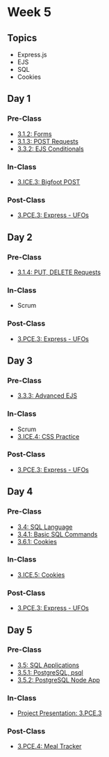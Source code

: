 # Week 5

## Topics

* Express.js
* EJS
* SQL
* Cookies

## Day 1

### Pre-Class

* [3.1.2: Forms](../../3-back-end-application/3.1-express-js/3.1.2-html-forms.md)
* [3.1.3: POST Requests](../../3-back-end-application/3.1-express-js/3.1.3-post-requests.md) 
* [3.3.2: EJS Conditionals](../../3-back-end-application/3.3-ejs/3.3.2-ejs-conditionals.md)

### In-Class

* [3.ICE.3: Bigfoot POST](../../3-back-end-application/3.ice-in-class-exercises/3.ice.3-bigfoot-post.md)

### Post-Class

* [3.PCE.3: Express - UFOs](../../3-back-end-application/3.pce-post-class-exercises/3.pce.3-express-ufos.md)

## Day 2

### Pre-Class

* [3.1.4: PUT, DELETE Requests](../../3-back-end-application/3.1-express-js/3.1.4-put-delete-requests.md)

### In-Class

* Scrum

### Post-Class

* [3.PCE.3: Express - UFOs](../../3-back-end-application/3.pce-post-class-exercises/3.pce.3-express-ufos.md)

## Day 3

### Pre-Class

* [3.3.3: Advanced EJS](../../3-back-end-application/3.3-ejs/3.3.3-advanced-ejs.md)

### In-Class

* Scrum
* [3.ICE.4: CSS Practice](../../3-back-end-application/3.ice-in-class-exercises/3.ice.4-css-practice.md)

### **Post-Class**

* [3.PCE.3: Express - UFOs](../../3-back-end-application/3.pce-post-class-exercises/3.pce.3-express-ufos.md)

## Day 4

### Pre-Class

* [3.4: SQL Language](../../3-back-end-application/3.4-sql-language/)
* [3.4.1: Basic SQL Commands](../../3-back-end-application/3.4-sql-language/3.4.1-basic-sql-commands.md)
* [3.6.1: Cookies](../../3-back-end-application/3.6-authentication/3.6.1-cookies.md)

### In-Class

* [3.ICE.5: Cookies](../../3-back-end-application/3.ice-in-class-exercises/3.ice.5-cookies.md)

### Post-Class

* [3.PCE.3: Express - UFOs](../../3-back-end-application/3.pce-post-class-exercises/3.pce.3-express-ufos.md)

## Day 5

### Pre-Class

* [3.5: SQL Applications](../../3-back-end-application/3.5-sql-applications/)
* [3.5.1: PostgreSQL, psql](../../3-back-end-application/3.5-sql-applications/3.5.1-postgresql-psql.md)
* [3.5.2: PostgreSQL Node App](../../3-back-end-application/3.5-sql-applications/3.5.2-postgresql-node-app.md)

### In-Class

* [Project Presentation: 3.PCE.3](../../course-logistics/course-methodology.md#project-presentations)

### Post-Class

*  [3.PCE.4: Meal Tracker](../../3-back-end-application/3.pce-post-class-exercises/3.pce.4-sql-meal-keeper.md)

